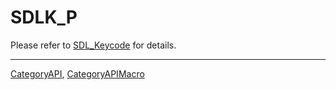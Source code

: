 # SDLK_P

Please refer to [SDL_Keycode](SDL_Keycode) for details.

----
[CategoryAPI](CategoryAPI), [CategoryAPIMacro](CategoryAPIMacro)

